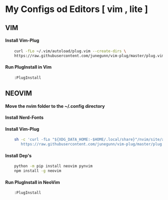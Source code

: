 # My Configs od Editors [ vim , lite ]



## VIM

#### Install Vim-Plug
```bash
	curl -fLo ~/.vim/autoload/plug.vim --create-dirs \
    https://raw.githubusercontent.com/junegunn/vim-plug/master/plug.vim
```

#### Run PlugInstall in Vim
```bash
	:PlugInstall
```
## NEOVIM

#### Move the nvim folder to the ~/.config directory
#### Install Nerd-Fonts


#### Install Vim-Plug
```bash
    sh -c 'curl -fLo "${XDG_DATA_HOME:-$HOME/.local/share}"/nvim/site/autoload/plug.vim --create-dirs \
       https://raw.githubusercontent.com/junegunn/vim-plug/master/plug.vim'

```

#### Install Dep's
```bash
    python -m pip install neovim pynvim
    npm install -g neovim
```

#### Run PlugInstall in NeoVim
```
    :PlugInstall
```
